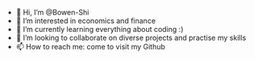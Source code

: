 - 👋 Hi, I’m @Bowen-Shi
- 👀 I’m interested in economics and finance
- 🌱 I’m currently learning everything about coding :)
- 💞️ I’m looking to collaborate on diverse projects and practise my skills
- 📫 How to reach me: come to visit my Github
